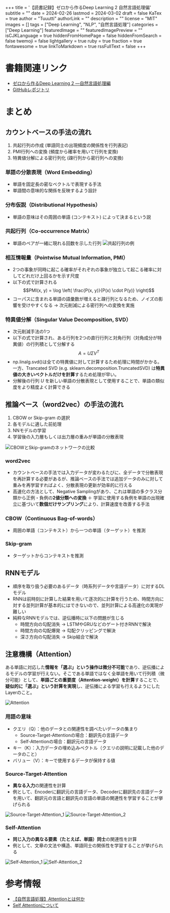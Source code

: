 +++
title = '【読書記録】ゼロから作るDeep Learning 2 自然言語処理偏'
subtitle = ""
date = 2024-02-26
lastmod = 2024-03-02
draft = false
KaTex = true
author = "Tuuutti"
authorLink = ""
description = ""
license = "MIT"
images = []
tags = ["Deep Learning", "NLP", "自然言語処理"]
categories = ["Deep Learning"]
featuredImage = ""
featuredImagePreview = ""
isCJKLanguage = true
hiddenFromHomePage = false
hiddenFromSearch = false
twemoji = false
lightgallery = true
ruby = true
fraction = true
fontawesome = true
linkToMarkdown = true
rssFullText = false
+++

<!--more-->

# 書籍関連リンク
- [ゼロから作るDeep Learning 2 ―自然言語処理編](https://www.oreilly.co.jp/books/9784873118369/)
- [GitHubレポジトリ](https://github.com/oreilly-japan/deep-learning-from-scratch-2)

# まとめ
## カウントベースの手法の流れ
1. 共起行列の作成 (単語同士の出現頻度の関係性を行列表記)
2. PMI行列への変換 (頻度から確率を用いて行列を変換)
3. 特異値分解による密行列化 (疎行列から密行列への変換)

### 単語の分散表現（Word Embedding）
- 単語を固定長の密なベクトルで表現する手法
- 単語間の意味的な関係を反映するよう設計

### 分布仮説（Distributional Hypothesis）
- 単語の意味はその周囲の単語 (コンテキスト) によって決まるという説

### 共起行列（Co-occurrence Matrix）
- 単語のペアが一緒に現れる回数を示した行列
![共起行列の例](co-mat.png "共起行列の例")

### 相互情報量（Pointwise Mutual Information, PMI）
- 2つの事象が同時に起こる確率がそれぞれの事象が独立して起こる確率に対してどれだけ上回るかを示す尺度
- 以下の式で計算される
$$PMI(x, y) = \log \left( \frac{P(x, y)}{P(x) \cdot P(y)} \right)$$
- コーパスに含まれる単語の語彙数が増えると疎行列となるため、ノイズの影響を受けやすくなる
→ 次元削減による密行列への変換を実施

### 特異値分解（Singular Value Decomposition, SVD）
- 次元削減手法の1つ
- 以下の式で計算され、ある行列を2つの直行行列と対角行列（対角成分が特異値）の行列積として分解する
$$A = UΣV^T$$
- np.linalg.svd()は全ての特異値に対して計算するため処理に時間がかかる。一方、Trancated SVD (e.g. sklearn.decomposition.TruncatedSVD) は**特異値の大きいベクトルだけを計算**するため処理が早い。
- 分解後の行列 $U$ を新しい単語の分散表現として使用することで、単語の類似度をより精度よく計算できる

## 推論ベース（word2vec）の手法の流れ
1. CBOW or Skip-gram の選択
2. 各モデルに適した前処理
3. NNモデルの学習
4. 学習後の入力層もしくは出力層の重みが単語の分散表現

![CBOWとSkip-gramのネットワークの比較](word2vec-network.png "CBOWとSkip-gramのネットワークの比較")

### word2vec
- カウントベースの手法では入力データが変わるたびに、全データで分散表現を再計算する必要があるが、推論ベースの手法では追加データのみに対して重みを再学習すればよく、分散表現の更新が効率的に行える
- 高速化の方法として、Negative Samplingがあり、これは単語の多クラス分類から正例・負例の**2値分類への変換** ＋ 学習に使用する負例を単語の出現確立に基づいて**数個だけサンプリング**により、計算速度を改善する手法

### CBOW（Continuous Bag-of-words）
- 周囲の単語（コンテキスト）から一つの単語（ターゲット）を推測

### Skip-gram
- ターゲットからコンテキストを推測

## RNNモデル
- 順序を取り扱う必要のあるデータ（時系列データや言語データ）に対するDLモデル
- RNNは前時刻に計算した結果を用いて逐次的に計算を行うため、時間方向に対する並列計算が基本的にはできないので、並列計算による高速化の実現が難しい
- 純粋なRNNモデルでは、逆伝播時に以下の問題が生じる
    - 時間方向の勾配消失 → LSTMやGRUなどのゲート付きRNNで解決
    - 時間方向の勾配爆発 → 勾配クリッピングで解決
    - 深さ方向の勾配消失 → Skip結合で解決

## 注意機構（Attention）
ある単語に対応した**情報を「選ぶ」という操作は微分不可能**であり、逆伝播によるモデルの学習が行えない。そこである単語ではなく全単語を用いて行列積（微分可能）として、**単語ごとの重要度（Attention-weight）を計算**することで、**疑似的に「選ぶ」という計算を実現**し、逆伝播による学習も行えるようにしたLayerのこと。

![Attention](attention.png "Attentionの概略図")

### 用語の意味
- クエリ（Q）：他のデータとの関連性を調べたいデータの集まり
    - Source-Target-Attentionの場合：翻訳先の言語データ
    - Self-Attentionの場合：翻訳元の言語データ
- キー（K）：入力データの埋め込みベクトル（クエリの説明に記載した他のデータのこと）
- バリュー（V）：キーで使用するデータが保持する値

### Source-Target-Attention
- **異なる入力**の関連性を計算
- 例として、Encoderに翻訳元の言語データ、Decoderに翻訳先の言語データを用いて、翻訳元の言語と翻訳先の言語の単語の関連性を学習することが挙げられる

![Source-Target-Attention_1](Source-Target-Attention_1.png "Source-Target-Attentionの概略図_1")
![Source-Target-Attention_2](Source-Target-Attention_2.png "Source-Target-Attentionの概略図_2")

### Self-Attention
- **同じ入力の異なる要素（たとえば、単語）同士**の関連性を計算
- 例として、文章の文法や構造、単語同士の関係性を学習することが挙げられる

![Self-Attention_1](Self-Attention_1.png "Self-Attentionの概略図_1")
![Self-Attention_2](Self-Attention_2.png "Self-Attentionの概略図_2")

# 参考情報
- [【自然言語処理】Attentionとは何か](https://omathin.com/what-is-attention-1/)
- [Self Attentionについて](https://www.taida-information.com/?p=403)